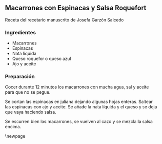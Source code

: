## Macarrones con Espinacas y Salsa Roquefort

Receta del recetario manuscrito de Josefa Garzón Salcedo

### Ingredientes

- Macarrones
- Espinacas
- Nata líquida
- Queso roquefor o queso azul
- Ajo y aceite

### Preparación

Cocer durante 12 minutos los macarrones con mucha agua, sal y aceite para que no se pegue.

Se cortan las espinacas en juliana dejando algunas hojas enteras.
Saltear las espinacas con ajo y aceite.
Se añade la nata líquida y el queso y se deja que vaya haciendo salsa.

Se escurren bien los macarrones, se vuelven al cazo y se mezcla la salsa encima.

\newpage
